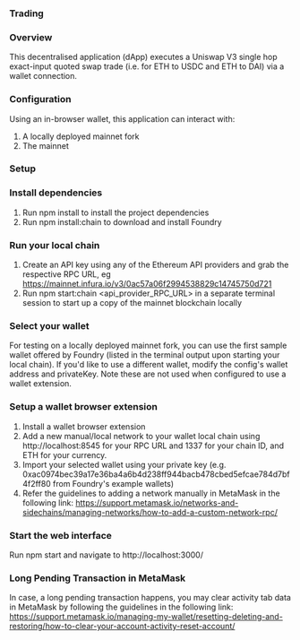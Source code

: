 ### Trading
### Overview
This decentralised application (dApp) executes a Uniswap V3 single hop exact-input quoted swap trade (i.e. for ETH to USDC and ETH to DAI) via a wallet connection.


### Configuration
Using an in-browser wallet, this application can interact with:
1. A locally deployed mainnet fork
2. The mainnet


### Setup
### Install dependencies
1. Run npm install to install the project dependencies
2. Run npm install:chain to download and install Foundry


### Run your local chain
1. Create an API key using any of the Ethereum API providers and grab the respective RPC URL, eg https://mainnet.infura.io/v3/0ac57a06f2994538829c14745750d721
2. Run npm start:chain <api_provider_RPC_URL> in a separate terminal session to start up a copy of the mainnet blockchain locally


### Select your wallet
For testing on a locally deployed mainnet fork, you can use the first sample wallet offered by Foundry (listed in the terminal output upon starting your local chain). If you'd like to use a different wallet, modify the config's wallet address and privateKey. Note these are not used when configured to use a wallet extension.


### Setup a wallet browser extension
1. Install a wallet browser extension
2. Add a new manual/local network to your wallet local chain using http://localhost:8545 for your RPC URL and 1337 for your chain ID, and ETH for your currency.
3. Import your selected wallet using your private key (e.g. 0xac0974bec39a17e36ba4a6b4d238ff944bacb478cbed5efcae784d7bf4f2ff80 from Foundry's example wallets)
4. Refer the guidelines to adding a network manually in MetaMask in the following link: https://support.metamask.io/networks-and-sidechains/managing-networks/how-to-add-a-custom-network-rpc/


### Start the web interface
Run npm start and navigate to http://localhost:3000/


### Long Pending Transaction in MetaMask
In case, a long pending transaction happens, you may clear activity tab data in MetaMask by following the guidelines in the following link: https://support.metamask.io/managing-my-wallet/resetting-deleting-and-restoring/how-to-clear-your-account-activity-reset-account/

